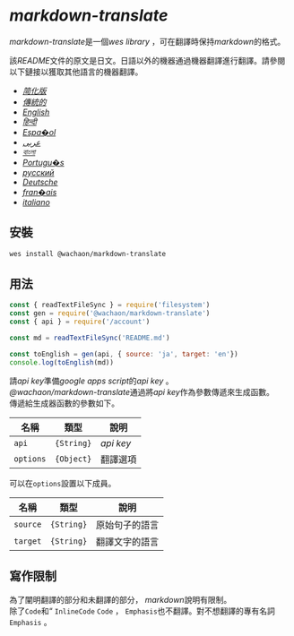 # *markdown-translate*


*markdown-translate*是一個*wes library* ，可在翻譯時保持*markdown*的格式。


該*README*文件的原文是日文。日語以外的機器通過機器翻譯進行翻譯。請參閱以下鏈接以獲取其他語言的機器翻譯。


-   [*简化版*](https://github.com/wachaon/markdown-translate/blob/master/docs/README.zh-CN.md)
-   [*傳統的*](https://github.com/wachaon/markdown-translate/blob/master/docs/README.zh-TW.md)
-   [*English*](https://github.com/wachaon/markdown-translate/blob/master/docs/README.en.md)
-   [*हिन्दी*](https://github.com/wachaon/markdown-translate/blob/master/docs/README.hi.md)
-   [*Espa�ol*](https://github.com/wachaon/markdown-translate/blob/master/docs/README.es.md)
-   [*عربى*](https://github.com/wachaon/markdown-translate/blob/master/docs/README.ar.md)
-   [*বাংলা*](https://github.com/wachaon/markdown-translate/blob/master/docs/README.bn.md)
-   [*Portugu�s*](https://github.com/wachaon/markdown-translate/blob/master/docs/README.pt.md)
-   [*русский*](https://github.com/wachaon/markdown-translate/blob/master/docs/README.ru.md)
-   [*Deutsche*](https://github.com/wachaon/markdown-translate/blob/master/docs/README.de.md)
-   [*fran�ais*](https://github.com/wachaon/markdown-translate/blob/master/docs/README.fr.md)
-   [*italiano*](https://github.com/wachaon/markdown-translate/blob/master/docs/README.it.md)


## 安裝


```sh
wes install @wachaon/markdown-translate
```


## 用法


```javascript
const { readTextFileSync } = require('filesystem')
const gen = require('@wachaon/markdown-translate')
const { api } = require('/account')

const md = readTextFileSync('README.md')

const toEnglish = gen(api, { source: 'ja', target: 'en'})
console.log(toEnglish(md))
```


請*api key*準備*google apps script*的*api key* 。  
*@wachaon/markdown-translate*通過將*api key*作為參數傳遞來生成函數。  
傳遞給生成器函數的參數如下。


| 名稱        | 類型         | 說明        |
| --------- | ---------- | --------- |
| `api`     | `{String}` | *api key* |
| `options` | `{Object}` | 翻譯選項      |


可以在`options`設置以下成員。


| 名稱       | 類型         | 說明      |
| -------- | ---------- | ------- |
| `source` | `{String}` | 原始句子的語言 |
| `target` | `{String}` | 翻譯文字的語言 |


## 寫作限制


為了闡明翻譯的部分和未翻譯的部分， *markdown*說明有限制。  
除了`Code`和“ `InlineCode` `Code` ， `Emphasis`也不翻譯。對不想翻譯的專有名詞`Emphasis` 。
